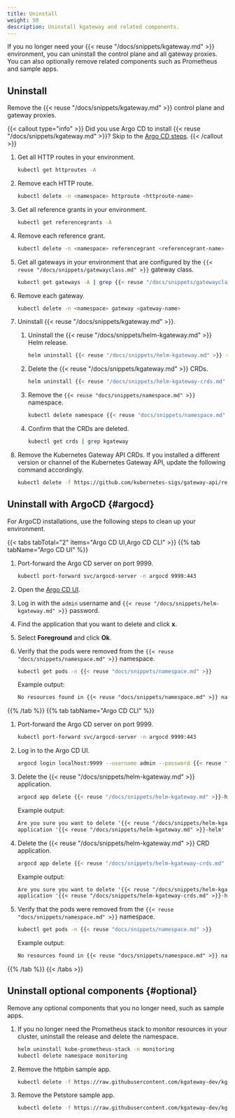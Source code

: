 ```yaml
---
title: Uninstall
weight: 50
description: Uninstall kgateway and related components.
---
```


If you no longer need your {{< reuse "/docs/snippets/kgateway.md" >}} environment, you can uninstall the control plane and all gateway proxies. You can also optionally remove related components such as Prometheus and sample apps.

## Uninstall

Remove the {{< reuse "/docs/snippets/kgateway.md" >}} control plane and gateway proxies.

{{< callout type="info" >}}
Did you use Argo CD to install {{< reuse "/docs/snippets/kgateway.md" >}}? Skip to the [Argo CD steps](#argocd).
{{< /callout >}}

1. Get all HTTP routes in your environment. 
   
   ```sh
   kubectl get httproutes -A
   ```

2. Remove each HTTP route. 
   
   ```sh
   kubectl delete -n <namespace> httproute <httproute-name>
   ```

3. Get all reference grants in your environment. 
   
   ```sh
   kubectl get referencegrants -A
   ```

4. Remove each reference grant. 
   
   ```sh
   kubectl delete -n <namespace> referencegrant <referencegrant-name>
   ```

5. Get all gateways in your environment that are configured by the `{{< reuse "/docs/snippets/gatewayclass.md" >}}` gateway class. 
   
   ```sh
   kubectl get gateways -A | grep {{< reuse "/docs/snippets/gatewayclass.md" >}}
   ```

6. Remove each gateway. 
   
   ```sh
   kubectl delete -n <namespace> gateway <gateway-name>
   ```

7. Uninstall {{< reuse "/docs/snippets/kgateway.md" >}}.
   
   1. Uninstall the {{< reuse "/docs/snippets/helm-kgateway.md" >}} Helm release.
      
      ```sh
      helm uninstall {{< reuse "/docs/snippets/helm-kgateway.md" >}} -n {{< reuse "docs/snippets/namespace.md" >}}
      ```

   2. Delete the {{< reuse "/docs/snippets/kgateway.md" >}} CRDs.

      ```sh
      helm uninstall {{< reuse "/docs/snippets/helm-kgateway-crds.md" >}} -n {{< reuse "docs/snippets/namespace.md" >}}
      ```

   3. Remove the `{{< reuse "docs/snippets/namespace.md" >}}` namespace. 
      
      ```sh
      kubectl delete namespace {{< reuse "docs/snippets/namespace.md" >}}
      ```

   4. Confirm that the CRDs are deleted.

      ```sh
      kubectl get crds | grep kgateway
      ```

8. Remove the Kubernetes Gateway API CRDs. If you installed a different version or channel of the Kubernetes Gateway API, update the following command accordingly.
   
   ```sh
   kubectl delete -f https://github.com/kubernetes-sigs/gateway-api/releases/download/v{{< reuse "docs/versions/k8s-gw-version.md" >}}/standard-install.yaml
   ```

## Uninstall with ArgoCD {#argocd}

For ArgoCD installations, use the following steps to clean up your environment.

{{< tabs tabTotal="2" items="Argo CD UI,Argo CD CLI" >}}
{{% tab tabName="Argo CD UI" %}}
1. Port-forward the Argo CD server on port 9999.
   ```sh
   kubectl port-forward svc/argocd-server -n argocd 9999:443
   ```

2. Open the [Argo CD UI](https://localhost:9999/applications).

3. Log in with the `admin` username and `{{< reuse "/docs/snippets/helm-kgateway.md" >}}` password.
4. Find the application that you want to delete and click **x**. 
5. Select **Foreground** and click **Ok**. 
6. Verify that the pods were removed from the `{{< reuse "docs/snippets/namespace.md" >}}` namespace. 
   ```sh
   kubectl get pods -n {{< reuse "docs/snippets/namespace.md" >}}
   ```
   
   Example output: 
   ```txt
   No resources found in {{< reuse "docs/snippets/namespace.md" >}} namespace.
   ```

{{% /tab %}}
{{% tab tabName="Argo CD CLI" %}}
1. Port-forward the Argo CD server on port 9999.
   ```sh
   kubectl port-forward svc/argocd-server -n argocd 9999:443
   ```
   
2. Log in to the Argo CD UI. 
   ```sh
   argocd login localhost:9999 --username admin --password {{< reuse "/docs/snippets/helm-kgateway.md" >}} --insecure
   ```
   
3. Delete the {{< reuse "/docs/snippets/helm-kgateway.md" >}} application.
   
   ```sh
   argocd app delete {{< reuse "/docs/snippets/helm-kgateway.md" >}}-helm --cascade --server localhost:9999 --insecure
   ```
   
   Example output: 
   ```txt
   Are you sure you want to delete '{{< reuse "/docs/snippets/helm-kgateway.md" >}}-helm' and all its resources? [y/n] y
   application '{{< reuse "/docs/snippets/helm-kgateway.md" >}}-helm' deleted   
   ```

4. Delete the {{< reuse "/docs/snippets/helm-kgateway.md" >}} CRD application.
   
   ```sh
   argocd app delete {{< reuse "/docs/snippets/helm-kgateway-crds.md" >}}-helm --cascade --server localhost:9999 --insecure
   ```
   
   Example output: 
   ```txt
   Are you sure you want to delete '{{< reuse "/docs/snippets/helm-kgateway-crds.md" >}}-helm' and all its resources? [y/n] y
   application '{{< reuse "/docs/snippets/helm-kgateway-crds.md" >}}-helm' deleted   
   ```

5. Verify that the pods were removed from the `{{< reuse "docs/snippets/namespace.md" >}}` namespace. 
   ```sh
   kubectl get pods -n {{< reuse "docs/snippets/namespace.md" >}}
   ```
   
   Example output: 
   ```txt  
   No resources found in {{< reuse "docs/snippets/namespace.md" >}} namespace.
   ```
{{% /tab %}}
{{< /tabs >}}

## Uninstall optional components {#optional}

Remove any optional components that you no longer need, such as sample apps.

1. If you no longer need the Prometheus stack to monitor resources in your cluster, uninstall the release and delete the namespace.
   
   ```sh
   helm uninstall kube-prometheus-stack -n monitoring
   kubectl delete namespace monitoring
   ```

2. Remove the httpbin sample app.
   
   ```sh
   kubectl delete -f https://raw.githubusercontent.com/kgateway-dev/kgateway/refs/heads/{{< reuse "docs/versions/github-branch.md" >}}/examples/httpbin.yaml
   ```

3. Remove the Petstore sample app.
   
   ```sh
   kubectl delete -f https://raw.githubusercontent.com/kgateway-dev/kgateway.dev/{{< reuse "docs/versions/github-branch.md" >}}/assets/docs/examples/petstore.yaml
   ```
